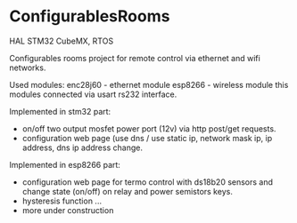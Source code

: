 # ConfigurablesRooms
HAL STM32 CubeMX, RTOS

Configurables rooms project for remote control via ethernet and wifi networks.

Used modules:
enc28j60 - ethernet module
esp8266 - wireless module
this modules connected via usart rs232 interface.

Implemented in stm32 part:
- on/off two output mosfet power port (12v) via http post/get requests.
- configuration web page (use dns / use static ip, network mask ip, ip address, dns ip address  change.


Implemented in esp8266 part:
- configuration web page for termo control with ds18b20 sensors and change state (on/off) on relay and power semistors keys.
- hysteresis function ...
- more under construction




